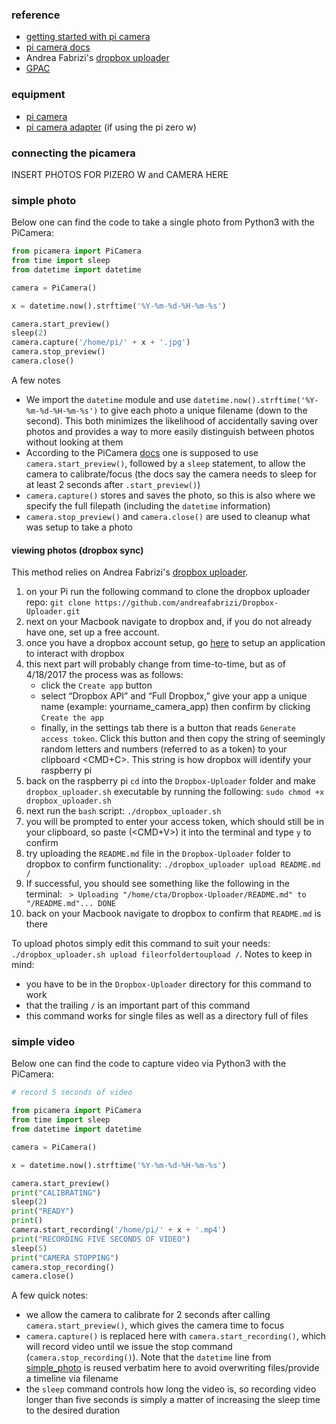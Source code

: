 ### reference
* [getting started with pi camera](https://www.raspberrypi.org/learning/getting-started-with-picamera/worksheet/)
* [pi camera docs](https://picamera.readthedocs.io/en/release-1.13/)
* Andrea Fabrizi's [dropbox uploader](https://github.com/andreafabrizi/Dropbox-Uploader)
* [GPAC](https://gpac.wp.imt.fr/mp4box/mp4box-documentation/)


### equipment
* [pi camera](https://www.adafruit.com/product/3099)
* [pi camera adapter](https://www.adafruit.com/product/3157) (if using the pi zero w)


### connecting the picamera

INSERT PHOTOS FOR PIZERO W  and CAMERA HERE


### simple photo

Below one can find the code to take a single photo from Python3 with the PiCamera:

```python
from picamera import PiCamera
from time import sleep
from datetime import datetime

camera = PiCamera()

x = datetime.now().strftime('%Y-%m-%d-%H-%m-%s')

camera.start_preview()
sleep(2)
camera.capture('/home/pi/' + x + '.jpg')
camera.stop_preview()
camera.close()
```

A few notes

* We import the `datetime` module and use `datetime.now().strftime('%Y-%m-%d-%H-%m-%s')` to give each photo a unique filename (down to the second). This both minimizes the likelihood of accidentally saving over photos and provides a way to more easily distinguish between photos without looking at them
* According to the PiCamera [docs](https://picamera.readthedocs.io/en/release-1.13/index.html#) one is supposed to use `camera.start_preview()`, followed by a `sleep` statement, to allow the camera to calibrate/focus (the docs say the camera needs to sleep for at least 2 seconds after `.start_preview()`)
* `camera.capture()` stores and saves the photo, so this is also where we specify the full filepath (including the `datetime` information)
* `camera.stop_preview()` and `camera.close()` are used to cleanup what was setup to take a photo


#### viewing photos (dropbox sync)

This method relies on Andrea Fabrizi's [dropbox uploader](https://github.com/andreafabrizi/Dropbox-Uploader).

1. on your Pi run the following command to clone the dropbox uploader repo: `git clone https://github.com/andreafabrizi/Dropbox-Uploader.git`
2. next on your Macbook navigate to dropbox and, if you do not already have one, set up a free account.
3. once you have a dropbox account setup, go [here](https://www.dropbox.com/developers/apps) to setup an application to interact with dropbox
4. this next part will probably change from time-to-time, but as of 4/18/2017 the process was as follows:
    * click  the `Create app` button
    * select “Dropbox API” and “Full Dropbox,” give your app a unique name (example: yourname_camera_app) then confirm by clicking `Create the app`
    * finally, in the settings tab there is a button that reads `Generate access token`. Click this button and then copy the string of seemingly random letters and numbers (referred to as a token) to your clipboard <CMD+C>. This string is how dropbox will identify your raspberry pi
5. back on the raspberry pi `cd` into the `Dropbox-Uploader` folder and make `dropbox_uploader.sh` executable by running the following: `sudo chmod +x dropbox_uploader.sh`
6. next run the `bash` script: `./dropbox_uploader.sh`
7. you will be prompted to enter your access token, which should still be in your clipboard, so paste (<CMD+V>) it into the terminal and type `y` to confirm
8. try uploading the `README.md` file in the `Dropbox-Uploader` folder to dropbox to confirm functionality: `./dropbox_uploader upload README.md /`
9. If successful, you should see something like the following in the terminal: ` > Uploading "/home/cta/Dropbox-Uploader/README.md" to "/README.md"... DONE`
10. back on your Macbook navigate to dropbox to confirm that `README.md` is there

To upload photos simply edit this command to suit your needs: `./dropbox_uploader.sh upload fileorfoldertoupload /`. Notes to keep in mind:

* you have to be in the `Dropbox-Uploader` directory for this command to work
* that the trailing `/` is an important part of this command
* this command works for single files as well as a directory full of files


### simple video

Below one can find the code to capture video via Python3 with the PiCamera:

```python
# record 5 seconds of video

from picamera import PiCamera
from time import sleep
from datetime import datetime

camera = PiCamera()

x = datetime.now().strftime('%Y-%m-%d-%H-%m-%s')

camera.start_preview()
print("CALIBRATING")
sleep(2)
print("READY")
print()
camera.start_recording('/home/pi/' + x + '.mp4')
print("RECORDING FIVE SECONDS OF VIDEO")
sleep(5)
print("CAMERA STOPPING")
camera.stop_recording()
camera.close()
```

A few quick notes:

* we allow the camera to calibrate for 2 seconds after calling `camera.start_preview()`, which gives the camera time to focus
* `camera.capture()` is replaced here with `camera.start_recording()`, which will record video until we issue the stop command (`camera.stop_recording()`). Note that the `datetime` line from [simple_photo](https://github.com/caseyanderson/rpi/blob/master/03_Camera/camera_scripts/simple_photo.py) is reused verbatim here to avoid overwriting files/provide a timeline via filename
* the `sleep` command controls how long the video is, so recording video longer than five seconds is simply a matter of increasing the sleep time to the desired duration

